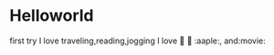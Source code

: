 # Helloworld
first try
I love traveling,reading,jogging
I love :basketball: :football: :aaple:, and:movie:


